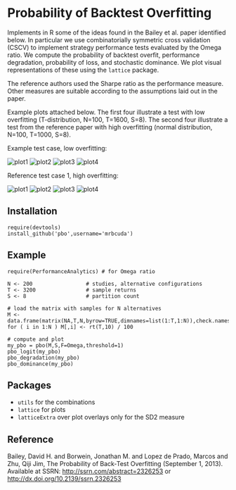 Probability of Backtest Overfitting
===================================

Implements in R some of the ideas found in the Bailey et al. paper identified below.  In particular we use combinatorially symmetric cross validation (CSCV) to implement strategy performance tests evaluated by the Omega ratio. We compute the probability of backtest overfit, performance degradation, probability of loss, and stochastic dominance.  We plot visual representations of these using the `lattice` package.     

The reference authors used the Sharpe ratio as the performance measure.  Other measures are suitable according to the assumptions laid out in the paper.

Example plots attached below.  The first four illustrate a test with low overfitting (T-distribution, N=100, T=1600, S=8). The second four illustrate a test from the reference paper with high overfitting (normal distribution, N=100, T=1000, S=8).

Example test case, low overfitting:

![plot1](figures/plot1.png)
![plot2](figures/plot2.png)
![plot3](figures/plot3.png)
![plot4](figures/plot4.png)

Reference test case 1, high overfitting:

![plot1](figures/tc1_1.png)
![plot2](figures/tc1_2.png)
![plot3](figures/tc1_3.png)
![plot4](figures/tc1_4.png)

Installation
------------
```{r}
require(devtools)
install_github('pbo',username='mrbcuda')
```

Example
-------
```{r}
require(PerformanceAnalytics) # for Omega ratio

N <- 200                 # studies, alternative configurations
T <- 3200                # sample returns
S <- 8                   # partition count

# load the matrix with samples for N alternatives
M <- data.frame(matrix(NA,T,N,byrow=TRUE,dimnames=list(1:T,1:N)),check.names=FALSE)
for ( i in 1:N ) M[,i] <- rt(T,10) / 100

# compute and plot
my_pbo = pbo(M,S,F=Omega,threshold=1)
pbo_logit(my_pbo)
pbo_degradation(my_pbo)
pbo_dominance(my_pbo)
```

Packages
--------
* `utils` for the combinations
* `lattice` for plots
* `latticeExtra` over plot overlays only for the SD2 measure

Reference
---------
Bailey, David H. and Borwein, Jonathan M. and Lopez de Prado, Marcos and Zhu, Qiji Jim, The Probability of Back-Test Overfitting (September 1, 2013). Available at SSRN: http://ssrn.com/abstract=2326253 or http://dx.doi.org/10.2139/ssrn.2326253


